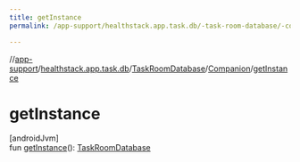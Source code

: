 ```yaml
---
title: getInstance
permalink: /app-support/healthstack.app.task.db/-task-room-database/-companion/get-instance.html

---
```

//[app-support](/app-support.html)/[healthstack.app.task.db](../../index.html)/[TaskRoomDatabase](../index.html)/[Companion](index.html)/[getInstance](get-instance.html)



# getInstance



[androidJvm]\
fun [getInstance](get-instance.html)(): [TaskRoomDatabase](../index.html)




